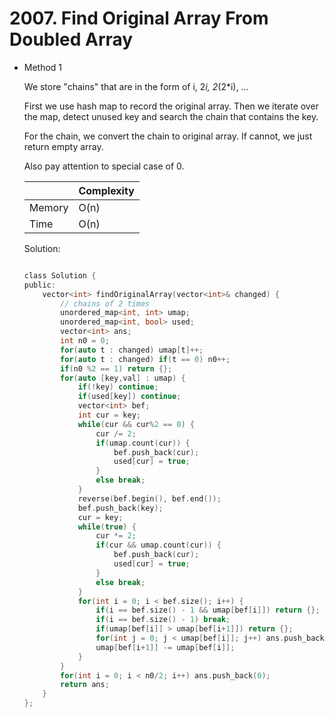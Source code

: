 # 2007. Find Original Array From Doubled Array

- Method 1

  We store "chains" that are in the form of i, 2*i, 2*(2\*i), ...

  First we use hash map to record the original array. Then we iterate over the map, detect unused key and search the chain that contains the key.

  For the chain, we convert the chain to original array. If cannot, we just return empty array.

  Also pay attention to special case of 0.

  |        | Complexity |
  | ------ | ---------- |
  | Memory | O(n)       |
  | Time   | O(n)       |

  Solution:

  ```h

  class Solution {
  public:
      vector<int> findOriginalArray(vector<int>& changed) {
          // chains of 2 times
          unordered_map<int, int> umap;
          unordered_map<int, bool> used;
          vector<int> ans;
          int n0 = 0;
          for(auto t : changed) umap[t]++;
          for(auto t : changed) if(t == 0) n0++;
          if(n0 %2 == 1) return {};
          for(auto [key,val] : umap) {
              if(!key) continue;
              if(used[key]) continue;
              vector<int> bef;
              int cur = key;
              while(cur && cur%2 == 0) {
                  cur /= 2;
                  if(umap.count(cur)) {
                      bef.push_back(cur);
                      used[cur] = true;
                  }
                  else break;
              }
              reverse(bef.begin(), bef.end());
              bef.push_back(key);
              cur = key;
              while(true) {
                  cur *= 2;
                  if(cur && umap.count(cur)) {
                      bef.push_back(cur);
                      used[cur] = true;
                  }
                  else break;
              }
              for(int i = 0; i < bef.size(); i++) {
                  if(i == bef.size() - 1 && umap[bef[i]]) return {};
                  if(i == bef.size() - 1) break;
                  if(umap[bef[i]] > umap[bef[i+1]]) return {};
                  for(int j = 0; j < umap[bef[i]]; j++) ans.push_back(bef[i]);
                  umap[bef[i+1]] -= umap[bef[i]];
              }
          }
          for(int i = 0; i < n0/2; i++) ans.push_back(0);
          return ans;
      }
  };

  ```

<!-- - Method 2

    This is another method.

    | |   Complexity  |
    | ----------- | ----------- |
    |  Memory     | O(n) |
    |      Time       |  O(n) |


    Solution:

    ``` h



    ```

- Additional Knowledge:

    Here are some additional knowledge.



<br> -->
